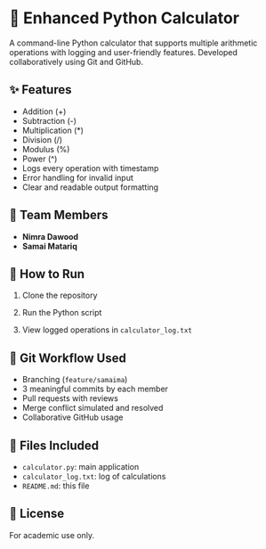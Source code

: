 # 🧮 Enhanced Python Calculator

A command-line Python calculator that supports multiple arithmetic operations with logging and user-friendly features. Developed collaboratively using Git and GitHub.

## ✨ Features

- Addition (+)
- Subtraction (-)
- Multiplication (*)
- Division (/)
- Modulus (%)
- Power (^)
- Logs every operation with timestamp
- Error handling for invalid input
- Clear and readable output formatting

## 👥 Team Members

- **Nimra Dawood** 
- **Samai Matariq**

## 🚀 How to Run

1. Clone the repository  

2. Run the Python script  

3. View logged operations in `calculator_log.txt`


## 🔄 Git Workflow Used

- Branching (`feature/samaima`)
- 3 meaningful commits by each member
- Pull requests with reviews
- Merge conflict simulated and resolved
- Collaborative GitHub usage

## 📂 Files Included

- `calculator.py`: main application
- `calculator_log.txt`: log of calculations
- `README.md`: this file

## 📝 License

For academic use only.
